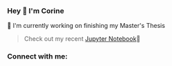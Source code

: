 ### Hey 👋  I'm Corine
  🔭 I'm currently working on finishing my Master's Thesis 
  
   > Check out my recent [Jupyter Notebook](https://github.com/corinef/qPCR-analysis)🍓 
       
  
### Connect with me: 
<!--[<img align="left" alt="corinealexis.wixsite.com/corinef" width="22px" src="https://simpleicons.org/icons/githubsponsors.svg" />][website]
[<img align="left" alt="Corine Faehn | Twitter" width="22px" src="https://cdn.jsdelivr.net/npm/simple-icons@v3/icons/twitter.svg" />][twitter]
[<img align="left" alt="Corine Faehn | Instagram" width="22px" src="https://cdn.jsdelivr.net/npm/simple-icons@v3/icons/instagram.svg" />][instagram]
[<img align="left" width="22px" src="https://cdn.jsdelivr.net/npm/simple-icons@v3/icons/linkedin.svg" />][linkedin]


 
![Spotify](https://novatorem-corinef.vercel.app/api/spotify)



![minecraft](https://www.pngitem.com/pimgs/m/87-877092_minecraft-logo-hd-png-download.png)




<!--<img align="left" width="400" src="https://user-images.githubusercontent.com/82867617/116566875-650abd80-a907-11eb-8cdb-9c7b0ece2202.png">

<!--https://raw.githubusercontent.com/iconic/open-iconic/master/svg/globe.svg

</details> 
[website]: https://corinealexis.wixsite.com/corinef
[twitter]: https://twitter.com/corinefaehn?lang=en
[instagram]: https://www.instagram.com/cor.ine.f/
[linkedin]: https://www.linkedin.com/in/corinefaehn/


